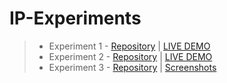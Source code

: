 # IP-Experiments

>- Experiment 1 -
>[Repository](https://github.com/saravana-sn/wedding-photography) | [LIVE DEMO](https://saravana-sn.github.io/wedding-photography/)
>- Experiment 2 -
>[Repository](https://github.com/saravana-sn/rock-paper-scissors) | [LIVE DEMO](https://saravana-sn.github.io/rock-paper-scissors/)
>- Experiment 3 -
>[Repository](https://github.com/saravana-sn/IP-Experiments/tree/master/Exp3_Contact-form) | [Screenshots](https://github.com/saravana-sn/IP-Experiments/blob/master/Exp3_Contact-form/README.md)
